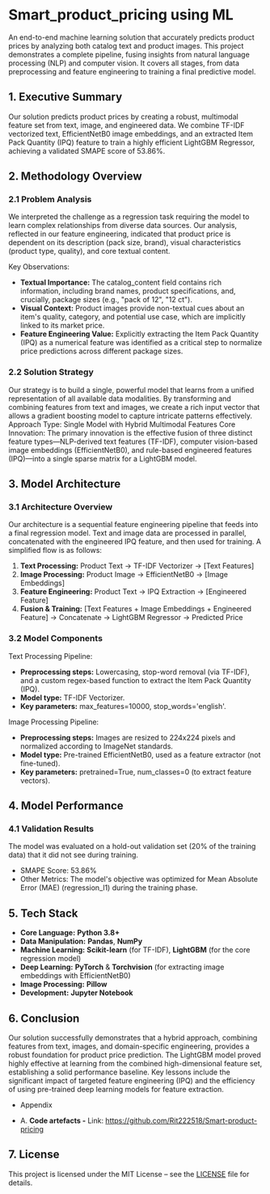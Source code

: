 # Smart_product_pricing using ML
An end-to-end machine learning solution that accurately predicts product prices by analyzing both catalog text and product images. This project demonstrates a complete pipeline, fusing insights from natural language processing (NLP) and computer vision. It covers all stages, from data preprocessing and feature engineering to training a final predictive model.                                                                                                                                                                 
## 1. Executive Summary
Our solution predicts product prices by creating a robust, multimodal feature set from text, image, and engineered data. We combine TF-IDF vectorized text, EfficientNetB0 image embeddings, and an extracted Item Pack Quantity (IPQ) feature to train a highly efficient LightGBM Regressor, achieving a validated SMAPE score of 53.86%.

## 2. Methodology Overview

### 2.1 Problem Analysis
We interpreted the challenge as a regression task requiring the model to learn complex relationships from diverse data sources. Our analysis, reflected in our feature engineering, indicated that product price is dependent on its description (pack size, brand), visual characteristics (product type, quality), and core textual content.

Key Observations:
*	**Textual Importance:** The catalog_content field contains rich information, including brand names, product specifications, and, crucially, package sizes (e.g., "pack of 12", "12 ct").
*	**Visual Context:** Product images provide non-textual cues about an item's quality, category, and potential use case, which are implicitly linked to its market price.
*	**Feature Engineering Value:** Explicitly extracting the Item Pack Quantity (IPQ) as a numerical feature was identified as a critical step to normalize price predictions across different package sizes.


### 2.2 Solution Strategy
Our strategy is to build a single, powerful model that learns from a unified representation of all available data modalities. By transforming and combining features from text and images, we create a rich input vector that allows a gradient boosting model to capture intricate patterns effectively.
Approach Type: Single Model with Hybrid Multimodal Features Core Innovation: The primary innovation is the effective fusion of three distinct feature types—NLP-derived text features (TF-IDF), computer vision-based image embeddings (EfficientNetB0), and rule-based engineered features (IPQ)—into a single sparse matrix for a LightGBM model.

## 3. Model Architecture

### 3.1 Architecture Overview
Our architecture is a sequential feature engineering pipeline that feeds into a final regression model. Text and image data are processed in parallel, concatenated with the engineered IPQ feature, and then used for training.
A simplified flow is as follows:
1.	**Text Processing:** Product Text -> TF-IDF Vectorizer -> [Text Features]
2.	**Image Processing:** Product Image -> EfficientNetB0 -> [Image Embeddings]
3.	**Feature Engineering:** Product Text -> IPQ Extraction -> [Engineered Feature]
4.	**Fusion & Training:** [Text Features + Image Embeddings + Engineered Feature] -> Concatenate -> LightGBM Regressor -> Predicted Price

### 3.2 Model Components

Text Processing Pipeline:
*	**Preprocessing steps:** Lowercasing, stop-word removal (via TF-IDF), and a custom regex-based function to extract the Item Pack Quantity (IPQ).
*	**Model type:** TF-IDF Vectorizer.
*	**Key parameters:** max_features=10000, stop_words='english'.

Image Processing Pipeline:
*	**Preprocessing steps:** Images are resized to 224x224 pixels and normalized according to ImageNet standards.
*	**Model type:** Pre-trained EfficientNetB0, used as a feature extractor (not fine-tuned).
*	**Key parameters:** pretrained=True, num_classes=0 (to extract feature vectors).

## 4. Model Performance
### 4.1 Validation Results
The model was evaluated on a hold-out validation set (20% of the training data) that it did not see during training.
*	SMAPE Score: 53.86%
*	Other Metrics: The model's objective was optimized for Mean Absolute Error (MAE) (regression_l1) during the training phase.

## 5. Tech Stack

* **Core Language:** **Python 3.8+**
* **Data Manipulation:** **Pandas**, **NumPy**
* **Machine Learning:** **Scikit-learn** (for TF-IDF), **LightGBM** (for the core regression model)
* **Deep Learning:** **PyTorch** & **Torchvision** (for extracting image embeddings with EfficientNetB0)
* **Image Processing:** **Pillow**
* **Development:** **Jupyter Notebook**

## 6. Conclusion
Our solution successfully demonstrates that a hybrid approach, combining features from text, images, and domain-specific engineering, provides a robust foundation for product price prediction. The LightGBM model proved highly effective at learning from the combined high-dimensional feature set, establishing a solid performance baseline. Key lessons include the significant impact of targeted feature engineering (IPQ) and the efficiency of using pre-trained deep learning models for feature extraction.

* Appendix
- A. **Code artefacts	-** Link: https://github.com/Rit222518/Smart-product-pricing

## 7. License
This project is licensed under the MIT License – see the [LICENSE](LICENSE.txt) file for details.


